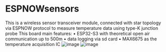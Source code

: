 # ESPNOWsensors
This is a wireless sensor transceiver module, connected with star topology via ESPNOW protocol to measure temperature data using type-K junction probe
This board main features:
• ESP32-S3 with theoretical open air communication up to 500m
• data logging via sd card
• MAX6675 as the temperature acquisition IC
![image](https://github.com/AmirulAminGH/ESPNOWsensors/assets/87349346/644c4e4d-79b9-4c7f-a73a-d2ad8e505660)
![image](https://github.com/AmirulAminGH/ESPNOWsensors/assets/87349346/660769a9-d2dd-4a6a-b0a6-164bb200f541)

